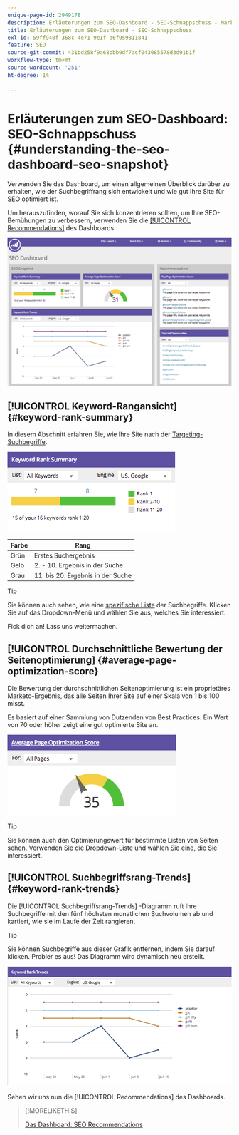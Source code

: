 ```yaml
---
unique-page-id: 2949178
description: Erläuterungen zum SEO-Dashboard - SEO-Schnappschuss - Marketo-Dokumente - Produktdokumentation
title: Erläuterungen zum SEO-Dashboard - SEO-Schnappschuss
exl-id: 59ff940f-368c-4e71-9e1f-a6f959811841
feature: SEO
source-git-commit: 431bd258f9a68bbb9df7acf043085578d3d91b1f
workflow-type: tm+mt
source-wordcount: '251'
ht-degree: 1%

---
```


# Erläuterungen zum SEO-Dashboard: SEO-Schnappschuss {#understanding-the-seo-dashboard-seo-snapshot}

Verwenden Sie das Dashboard, um einen allgemeinen Überblick darüber zu erhalten, wie der Suchbegriffrang sich entwickelt und wie gut Ihre Site für SEO optimiert ist.

Um herauszufinden, worauf Sie sich konzentrieren sollten, um Ihre SEO-Bemühungen zu verbessern, verwenden Sie die [[!UICONTROL Recommendations]](/help/marketo/product-docs/additional-apps/seo/understanding-seo/understanding-the-seo-dashboard-seo-recommendations.md) des Dashboards.

![](assets/image2014-9-17-21-3a32-3a22.png)

## [!UICONTROL Keyword-Rangansicht] {#keyword-rank-summary}

In diesem Abschnitt erfahren Sie, wie Ihre Site nach der [Targeting-Suchbegriffe](/help/marketo/product-docs/additional-apps/seo/keywords/seo-add-keywords.md).

![](assets/image2014-9-17-21-3a34-3a5.png)

| Farbe | Rang |
|---|---|
| Grün | Erstes Suchergebnis |
| Gelb | 2. - 10. Ergebnis in der Suche |
| Grau | 11. bis 20. Ergebnis in der Suche |

>[!TIP]
>
>Sie können auch sehen, wie eine [spezifische Liste](/help/marketo/product-docs/additional-apps/seo/keywords/seo-add-remove-keywords-from-a-list.md) der Suchbegriffe. Klicken Sie auf das Dropdown-Menü und wählen Sie aus, welches Sie interessiert.

Fick dich an! Lass uns weitermachen.

## [!UICONTROL Durchschnittliche Bewertung der Seitenoptimierung] {#average-page-optimization-score}

Die Bewertung der durchschnittlichen Seitenoptimierung ist ein proprietäres Marketo-Ergebnis, das alle Seiten Ihrer Site auf einer Skala von 1 bis 100 misst.

Es basiert auf einer Sammlung von Dutzenden von Best Practices. Ein Wert von 70 oder höher zeigt eine gut optimierte Site an.

![](assets/image2014-9-17-21-3a35-3a55.png)

>[!TIP]
>
>Sie können auch den Optimierungswert für bestimmte Listen von Seiten sehen. Verwenden Sie die Dropdown-Liste und wählen Sie eine, die Sie interessiert.

## [!UICONTROL Suchbegriffsrang-Trends] {#keyword-rank-trends}

Die [!UICONTROL Suchbegriffsrang-Trends] -Diagramm ruft Ihre Suchbegriffe mit den fünf höchsten monatlichen Suchvolumen ab und kartiert, wie sie im Laufe der Zeit rangieren.

>[!TIP]
>
>Sie können Suchbegriffe aus dieser Grafik entfernen, indem Sie darauf klicken. Probier es aus! Das Diagramm wird dynamisch neu erstellt.

![](assets/image2014-9-17-21-3a37-3a1.png)

Sehen wir uns nun die [!UICONTROL Recommendations] des Dashboards.

>[!MORELIKETHIS]
>
>[Das Dashboard: SEO Recommendations](/help/marketo/product-docs/additional-apps/seo/understanding-seo/understanding-the-seo-dashboard-seo-recommendations.md)

